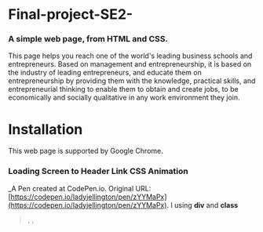 # Final-project-SE2-
### A simple web page, from HTML and CSS.
This page helps you reach one of the world's leading business schools and entrepreneurs.
Based on management and entrepreneurship, it is based on the industry of leading entrepreneurs, and educate them on entrepreneurship by providing them with the knowledge, practical skills, 
and entrepreneurial thinking to enable them to obtain and create jobs, to be economically and socially qualitative in any work environment they join.
# Installation
This web page is supported by Google Chrome.
### Loading Screen to Header Link CSS Animation
 _A Pen created at CodePen.io. Original URL: [https://codepen.io/ladyjellington/pen/zYYMaPx](https://codepen.io/ladyjellington/pen/zYYMaPx).
I using **div** and **class**
> <div class = "name"></div>.
> <meta charset="UTF-8">.
> <link rel="stylesheet" href="./style.css">
> <title>acsses to MBSC</title>
 
